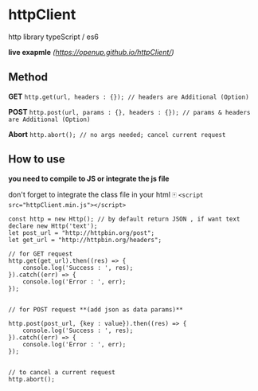 # httpClient
http library typeScript / es6

**live exapmle**  *(https://openup.github.io/httpClient/)*

## Method
**GET**
``` http.get(url, headers : {}); // headers are Additional (Option) ```

**POST**
``` http.post(url, params : {}, headers : {}); // params & headers are Additional (Option) ```

**Abort**
``` http.abort(); // no args needed; cancel current request ```


## How to use
**you need to compile to JS or integrate the js file**

don't forget to integrate the class file in your html :mahjong: ```<script src="httpClient.min.js"></script>```


```
const http = new Http(); // by default return JSON , if want text declare new Http('text');
let post_url = "http://httpbin.org/post";
let get_url = "http://httpbin.org/headers";

// for GET request 
http.get(get_url).then((res) => {
    console.log('Success : ', res);
}).catch((err) => {
    console.log('Error : ', err);
});


// for POST request **(add json as data params)**

http.post(post_url, {key : value}).then((res) => {
    console.log('Success : ', res);
}).catch((err) => {
    console.log('Error : ', err);
});


// to cancel a current request
http.abort();


```
